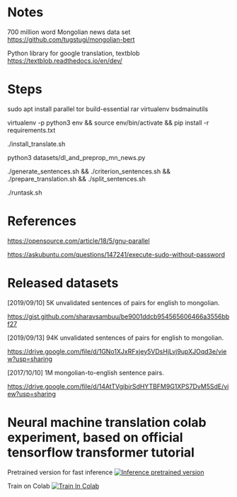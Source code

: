 # Notes

  700 million word Mongolian news data set
  https://github.com/tugstugi/mongolian-bert

  Python library for google translation, textblob
  https://textblob.readthedocs.io/en/dev/

# Steps

  sudo apt install parallel tor build-essential rar virtualenv bsdmainutils
  
  virtualenv -p python3 env && source env/bin/activate && pip install -r requirements.txt
  
  ./install_translate.sh
  
  python3 datasets/dl_and_preprop_mn_news.py
  
  ./generate_sentences.sh && ./criterion_sentences.sh && ./prepare_translation.sh && ./split_sentences.sh
  
  ./runtask.sh

# References

  https://opensource.com/article/18/5/gnu-parallel
  
  https://askubuntu.com/questions/147241/execute-sudo-without-password

  
# Released datasets

  [2019/09/10] 5K unvalidated sentences of pairs for english to mongolian.
  
  https://gist.github.com/sharavsambuu/be9001ddcb954565606466a3556bbf27
  
  [2019/09/13] 94K unvalidated sentences of pairs for english to mongolian.
  
  https://drive.google.com/file/d/1GNo1XJxRFxjey5VDsHjLvj9upXJOqd3e/view?usp=sharing
  
  [2017/10/10] 1M mongolian-to-english sentence pairs.
  
  https://drive.google.com/file/d/14AtTVgibirSdHYTBFM9G1XPS7DvM5SdE/view?usp=sharing
  
  
# Neural machine translation colab experiment, based on official tensorflow transformer tutorial

Pretrained version for fast inference [![Inference pretrained version](https://colab.research.google.com/assets/colab-badge.svg)](https://colab.research.google.com/drive/1xnwQLlh_5C1UOYUVEuu7D9_IUORn0YRK)

Train on Colab [![Train In Colab](https://colab.research.google.com/assets/colab-badge.svg)](https://colab.research.google.com/drive/1Qkzo624DrXjaEumK54sjf2KQX_zBsiLq)
